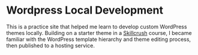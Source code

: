 # Wordpress Local Development

This is a practice site that helped me learn to develop custom WordPress themes locally. Building on a starter theme in a <a href="https://skillcrush.com/" target="_blank">Skillcrush</a> course, I became familiar with the WordPress template hierarchy and theme editing process, then published to a hosting service.
